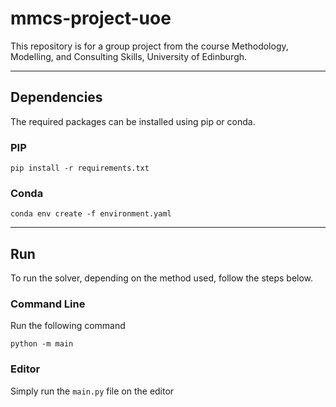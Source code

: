 # mmcs-project-uoe
This repository is for a group project from the course Methodology, Modelling, and Consulting Skills, University of Edinburgh.

-----
## Dependencies
The required packages can be installed using pip or conda.
### PIP
```commandline
pip install -r requirements.txt
```
### Conda
```commandline
conda env create -f environment.yaml
```

-----
## Run
To run the solver, depending on the method used, follow the steps below.
### Command Line
Run the following command
```
python -m main
```
### Editor
Simply run the `main.py` file on the editor
